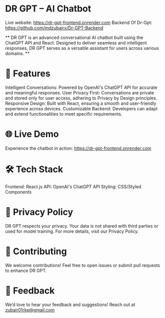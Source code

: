 # DR GPT – AI Chatbot

Live website: https://dr-gpt-frontend.onrender.com
Backend Of Dr-Gpt: https://github.com/mdzubairx/Dr-GPT-Backend

** DR GPT is an advanced conversational AI chatbot built using the ChatGPT API and React. Designed to deliver seamless and intelligent responses, DR GPT serves as a versatile assistant for users across various domains. **

# 🚀 Features
Intelligent Conversations: Powered by OpenAI's ChatGPT API for accurate and meaningful responses.
User Privacy First: Conversations are private and stored only for user access, adhering to Privacy by Design principles.
Responsive Design: Built with React, ensuring a smooth and user-friendly experience across devices.
Customizable Backend: Developers can adapt and extend functionalities to meet specific requirements.

# 🌐 Live Demo
Experience the chatbot in action: https://dr-gpt-frontend.onrender.com

# 🛠️ Tech Stack
Frontend: React.js
API: OpenAI's ChatGPT API
Styling: CSS/Styled Components
# 📜 Privacy Policy
DR GPT respects your privacy. Your data is not shared with third parties or used for model training. For more details, visit our Privacy Policy.

# 🤝 Contributing
We welcome contributions! Feel free to open issues or submit pull requests to enhance DR GPT.

# 📧 Feedback
We’d love to hear your feedback and suggestions! Reach out at zubair01rke@gmail.com
